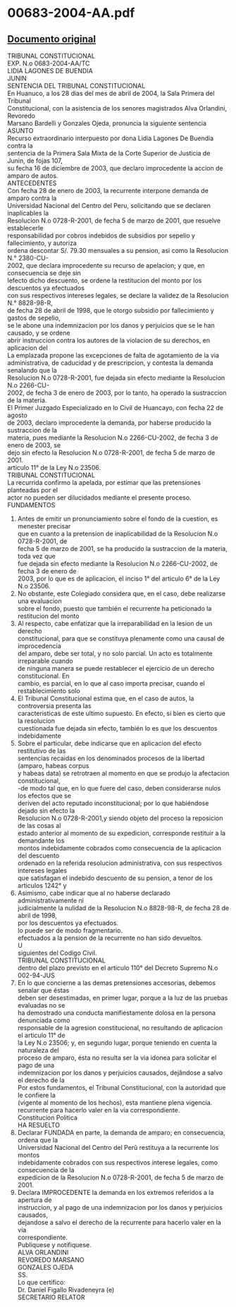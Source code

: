 
00683-2004-AA.pdf
=================
  
[Documento original](https://tc.gob.pe/jurisprudencia/2005/00683-2004-AA.pdf)  
---  
TRIBUNAL CONSTITUCIONAL  
EXP. N.o 0683-2004-AA/TC  
LIDIA LAGONES DE BUENDIA  
JUNIN  
SENTENCIA DEL TRIBUNAL CONSTITUCIONAL  
En Huanuco, a los 28 dias del mes de abril de 2004, la Sala Primera del Tribunal  
Constitucional, con la asistencia de los senores magistrados Alva Orlandini, Revoredo  
Marsano Bardelli y Gonzales Ojeda, pronuncia la siguiente sentencia  
ASUNTO  
Recurso extraordinario interpuesto por dona Lidia Lagones De Buendia contra la  
sentencia de la Primera Sala Mixta de la Corte Superior de Justicia de Junin, de fojas 107,  
su fecha 16 de diciembre de 2003, que declaro improcedente la accion de amparo de autos.  
ANTECEDENTES  
Con fecha 28 de enero de 2003, la recurrente interpone demanda de amparo contra la  
Universidad Nacional del Centro del Peru, solicitando que se declaren inaplicables la  
Resolucion N.o 0728-R-2001, de fecha 5 de marzo de 2001, que resuelve establecerle  
responsabilidad por cobros indebidos de subsidios por sepelio y fallecimiento, y autoriza  
ordena descontar S/. 79.30 mensuales a su pension, asi como la Resolucion N.° 2380-CU-  
2002, que declara improcedente su recurso de apelacion; y que, en consecuencia se deje sin  
lefecto dicho descuento, se ordene la restitucion del monto por los descuentos ya efectuados  
con sus respectivos intereses legales, se declare la validez de la Resolucion N.° 8828-98-R,  
de fecha 28 de abril de 1998, que le otorgo subsidio por fallecimiento y gastos de sepelio,  
se le abone una indemnizacion por los danos y perjuicios que se le han causado, y se ordene  
abrir instruccion contra los autores de la violacion de su derechos, en aplicacion del  
La emplazada propone las excepciones de falta de agotamiento de la via  
administrativa, de caducidad y de prescripcion, y contesta la demanda senalando que la  
Resolucion N.o 0728-R-2001, fue dejada sin efecto mediante la Resolucion N.o 2266-CU-  
2002, de fecha 3 de enero de 2003, por lo tanto, ha operado la sustraccion de la materia.  
El Primer Juzgado Especializado en lo Civil de Huancayo, con fecha 22 de agosto  
de 2003, declaro improcedente la demanda, por haberse producido la sustraccion de la  
materia, pues mediante la Resolucion N.o 2266-CU-2002, de fecha 3 de enero de 2003, se  
dejo sin efecto la Resolucion N.o 0728-R-2001, de fecha 5 de marzo de 2001.  
articulo 11° de la Ley N.o 23506.  
TRIBUNAL CONSTITUCIONAL  
La recurrida confirmo la apelada, por estimar que las pretensiones planteadas por el  
actor no pueden ser dilucidados mediante el presente proceso.  
FUNDAMENTOS  
1. Antes de emitir un pronunciamiento sobre el fondo de la cuestion, es menester precisar  
que en cuanto a la pretension de inaplicabilidad de la Resolucion N.o 0728-R-2001, de  
fecha 5 de marzo de 2001, se ha producido la sustraccion de la materia, toda vez que  
fue dejada sin efecto mediante la Resolucion N.o 2266-CU-2002, de fecha 3 de enero de  
2003, por lo que es de aplicacion, el inciso 1° del articulo 6° de la Ley N.o 23506.  
2. No obstante, este Colegiado considera que, en el caso, debe realizarse una evaluacion  
sobre el fondo, puesto que también el recurrente ha peticionado la restitucion del monto  
3. Al respecto, cabe enfatizar que la irreparabilidad en la lesion de un derecho  
constitucional, para que se constituya plenamente como una causal de improcedencia  
del amparo, debe ser total, y no solo parcial. Un acto es totalmente irreparable cuando  
de ninguna manera se puede restablecer el ejercicio de un derecho constitucional. En  
cambio, es parcial, en lo que al caso importa precisar, cuando el restablecimiento solo  
4. El Tribunal Constitucional estima que, en el caso de autos, la controversia presenta las  
caracteristicas de este ultimo supuesto. En efecto, si bien es cierto que la resolucion  
cuestionada fue dejada sin efecto, también lo es que los descuentos indebidamente  
5. Sobre el particular, debe indicarse que en aplicacion del efecto restitutivo de las  
sentencias recaidas en los denominados procesos de la libertad (amparo, habeas corpus  
y habeas data) se retrotraen al momento en que se produjo la afectacion constitucional,  
-de modo tal que, en lo que fuere del caso, deben considerarse nulos los efectos que se  
deriven del acto reputado inconstitucional; por lo que habiéndose dejado sin efecto la  
Resolucion N.o 0728-R-2001,y siendo objeto del proceso la reposicion de las cosas al  
estado anterior al momento de su expedicion, corresponde restituir a la demandante los  
montos indebidamente cobrados como consecuencia de la aplicacion del descuento  
ordenado en la referida resolucion administrativa, con sus respectivos intereses legales  
que satisfagan el indebido descuento de su pension, a tenor de los articulos 1242° y  
6. Asimismo, cabe indicar que al no haberse declarado administrativamente ni  
judicialmente la nulidad de la Resolucion N.o 8828-98-R, de fecha 28 de abril de 1998,  
por los descuentos ya efectuados.  
lo puede ser de modo fragmentario.  
efectuados a la pension de la recurrente no han sido devueltos.  
U  
siguientes del Codigo Civil.  
TRIBUNAL CONSTITUCIONAL  
dentro del plazo previsto en el articulo 110° del Decreto Supremo N.o 002-94-JUS  
7. En lo que concierne a las demas pretensiones accesorias, debemos senalar que éstas  
deben ser desestimadas, en primer lugar, porque a la luz de las pruebas evaluadas no se  
ha demostrado una conducta manifiestamente dolosa en la persona denunciada como  
responsable de la agresion constitucional, no resultando de aplicacion el articulo 11° de  
la Ley N.o 23506; y, en segundo lugar, porque teniendo en cuenta la naturaleza del  
proceso de amparo, ésta no resulta ser la via idonea para solicitar el pago de una  
indemnizacion por los danos y perjuicios causados, dejândose a salvo el derecho de la  
Por estos fundamentos, el Tribunal Constitucional, con la autoridad que le confiere la  
(vigente al momento de los hechos), esta mantiene plena vigencia.  
recurrente para hacerlo valer en la via correspondiente.  
Constitucion Politica  
HA RESUELTO  
1. Declarar FUNDADA en parte, la demanda de amparo; en consecuencia, ordena que la  
Universidad Nacional del Centro del Perû restituya a la recurrente los montos  
indebidamente cobrados con sus respectivos interese legales, como consecuencia de la  
expedicion de la Resolucion N.o 0728-R-2001, de fecha 5 de marzo de 2001.  
2. Declara IMPROCEDENTE la demanda en los extremos referidos a la apertura de  
instruccion, y al pago de una indemnizacion por los danos y perjuicios causados,  
dejandose a salvo el derecho de la recurrente para hacerlo valer en la via  
correspondiente.  
Publiquese y notifiquese.  
ALVA ORLANDINI  
REVOREDO MARSANO  
GONZALES OJEDA  
SS.  
Lo que certifico:  
Dr. Daniel Figallo Rivadeneyra (e)  
SECRETARIO RELATOR